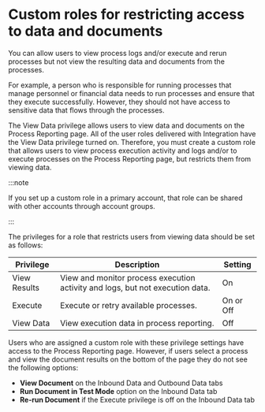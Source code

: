 # Custom roles for restricting access to data and documents

<head>
  <meta name="guidename" content="Platform"/>
  <meta name="context" content="GUID-f9bdc759-30d6-4fea-94f2-2db90f6a7d97"/>
</head>

You can allow users to view process logs and/or execute and rerun processes but not view the resulting data and documents from the processes.

For example, a person who is responsible for running processes that manage personnel or financial data needs to run processes and ensure that they execute successfully. However, they should not have access to sensitive data that flows through the processes.

The View Data privilege allows users to view data and documents on the Process Reporting page. All of the user roles delivered with Integration have the View Data privilege turned on. Therefore, you must create a custom role that allows users to view process execution activity and logs and/or to execute processes on the Process Reporting page, but restricts them from viewing data.

:::note

If you set up a custom role in a primary account, that role can be shared with other accounts through account groups.

:::

The privileges for a role that restricts users from viewing data should be set as follows:

| Privilege | Description | Setting |
| --- | --- | --- |
| View Results | View and monitor process execution activity and logs, but not execution data. | On |
| Execute | Execute or retry available processes. | On or Off |
| View Data | View execution data in process reporting. | Off |

Users who are assigned a custom role with these privilege settings have access to the Process Reporting page. However, if users select a process and view the document results on the bottom of the page they do not see the following options:

- **View Document** on the Inbound Data and Outbound Data tabs
- **Run Document in Test Mode** option on the Inbound Data tab
- **Re-run Document** if the Execute privilege is off on the Inbound Data tab
